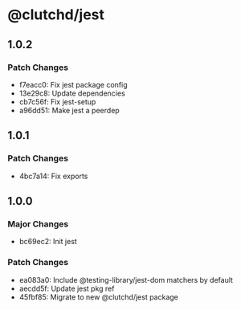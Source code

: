 # @clutchd/jest

## 1.0.2

### Patch Changes

- f7eacc0: Fix jest package config
- 13e29c8: Update dependencies
- cb7c56f: Fix jest-setup
- a96dd51: Make jest a peerdep

## 1.0.1

### Patch Changes

- 4bc7a14: Fix exports

## 1.0.0

### Major Changes

- bc69ec2: Init jest

### Patch Changes

- ea083a0: Include @testing-library/jest-dom matchers by default
- aecdd5f: Update jest pkg ref
- 45fbf85: Migrate to new @clutchd/jest package
